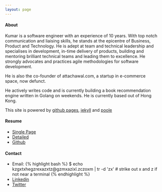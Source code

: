 ```yaml
---
layout: page
---
```


<h4>About</h4>
<p>Kumar is a software engineer with an experience of 10 years. With top notch communication and liaising skills, he stands at the epicentre of Business, Product and Technology. He is adept at team and technical leadership and specialises in development, in-time delivery of products, building and mentoring brilliant technical teams and leading them to excellence. He strongly advocates and practices agile methodologies for software development.
</p>
<p>He is also the co-founder of attachawal.com, a startup in e-commerce space, now defunct.</p>
<p>He actively writes code and is currently building a book recommendation engine written in Golang on weekends. He is currently based out of Hong Kong.
<p>This site is powered by <a href="https://pages.github.com">github pages</a>, <a href="http://jekyllrb.com">jekyll</a> and <a href="https://github.com/poole/poole">poole</a>
</p>
<h4>Resume</h4>
  <ul>
    <li>
      <a href="https://www.dropbox.com/s/dfs3ezuisrrznwt/KumarGaurav-Brief.pdf?dl=0">Single Page</a></li>
    <li>
      <a href="https://www.dropbox.com/s/wzye8fd3wf0wpwq/KumarGaurav-Detailed.pdf?dl=0">Detailed</a></li>
    <li><a href="http://github.com/kgthegreat">Github</a></li>  
  </ul>
  <h4>Contact</h4>
  <ul>
    <li> Email:
{% highlight bash %}
$ echo kzgxtxhegzrexazxtz@gzmxazixl.zczoxm | tr -d 'zx'
# strike out x and z if not near a terminal
{% endhighlight %}
   </li>        
    <li><a href="http://linkedin.com/in/kgthegreat">Linkedin</a></li>  
    <li><a href="http://twitter.com/kgthegreat">Twitter</a></li>  
  </ul>
